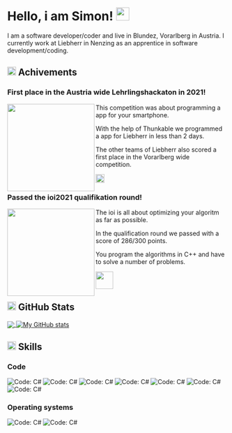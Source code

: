 # Hello, i am Simon! <img src="https://c.tenor.com/nebZyl8oN7IAAAAi/wave-hello.gif" width="30px">

I am a software developer/coder and live in Blundez, Vorarlberg in Austria. I currently work at Liebherr in Nenzing as an apprentice in software development/coding.

## <img src="https://c.tenor.com/0ENB5HuTH0gAAAAi/trophy-beker.gif" width="20px"> Achivements

### First place in the Austria wide Lehrlingshackaton in 2021!
<img align="left" src="https://lehrlingshackathon.at/wp-content/uploads/2019/10/logo-codingday.png" width="200px">
This competition was about programming a app for your smartphone. 

With the help of Thunkable we programmed a app for Liebherr in less than 2 days.

The other teams of Liebherr also scored a first place in the Vorarlberg wide competition.

<img src="https://c.tenor.com/1qOzjm8V_WEAAAAi/hrh-trophy.gif" width="20px">

### Passed the ioi2021 qualifikation round!
<img align="left" src="https://ioi2022.id/wp-content/uploads/2021/02/WebsiteIOI_01022021_WebsiteFull-10.png" width="200px">
The ioi is all about optimizing your algoritm as far as possible.

In the qualification round we passed with a score of 286/300 points.

You program the algorithms in C++ and have to solve a number of problems.

<img src="https://c.tenor.com/HYH5YVs7FyMAAAAi/hilbert-curve.gif" width="40px">

## <img src="https://c.tenor.com/LSHKMiRdLggAAAAi/statistics-trending-up.gif" width="20px"> GitHub Stats

<a href="https://github.com/smasgl/me">
  <img align="center" src="https://github-readme-stats.vercel.app/api/top-langs/?username=smasgl&hide=java,html,tex&title_color=ffffff&text_color=c9cacc&icon_color=2bbc8a&bg_color=1d1f21&langs_count=3" />
</a>

<a href="https://github.com/smasgl/me">
  <img align="center" src="https://github-readme-stats.vercel.app/api?username=smasgl&show_icons=true&line_height=27&count_private=true&title_color=ffffff&text_color=c9cacc&icon_color=2bbc8a&bg_color=1d1f21" alt="My GitHub stats" />
</a>

## <img src="https://c.tenor.com/fTsMb0emFWEAAAAi/together-we-can-protect-our-election-system-from-cyber-attack-vrl.gif" width="20px"> Skills
### Code 
![Code: C#](https://shields.io/badge/Code-%20C/C++-blue.svg?style=plastic&logo=Cplusplus) 
![Code: C#](https://shields.io/badge/Code-%20C_Sharp-purple.svg?style=plastic&logo=.net)
![Code: C#](https://shields.io/badge/Code-%20Python-blue.svg?style=plastic&logo=python)
![Code: C#](https://shields.io/badge/Code-%20JavaScript-yellow.svg?style=plastic&logo=JavaScript)
![Code: C#](https://shields.io/badge/Code-%20PHP-blue.svg?style=plastic&logo=PHP)
![Code: C#](https://shields.io/badge/Code-%20HTML-orange.svg?style=plastic&logo=HTML5)
![Code: C#](https://shields.io/badge/Code-%20Scratch_;D-blue.svg?style=plastic&logo=Scratch)
### Operating systems
![Code: C#](https://shields.io/badge/OS-%20Linux-yellow.svg?style=plastic&logo=Linux)
![Code: C#](https://shields.io/badge/OS-%20Windows-blue.svg?style=plastic&logo=Windows)


